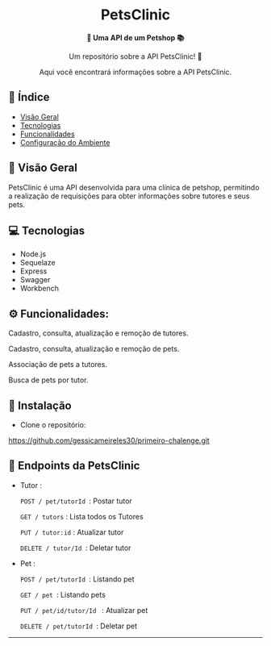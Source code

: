 <h1 align="center">PetsClinic</h1>



<div align="center">
  <strong>🚀 Uma API de um Petshop 📚</strong>
</div>

<div align="center">
  <p>Um repositório sobre a API PetsClinic! 🎉</p>
  <p>Aqui você encontrará informações sobre a API PetsClinic.</p>

</div>

## 📖 Índice

- [Visão Geral](#visão-geral)
- [Tecnologias](#tecnologias)
- [Funcionalidades](#funcionalidades)
- [Configuração do Ambiente](#configuração-do-ambiente)


## 🔭 Visão Geral

PetsClinic é uma API desenvolvida para uma clínica de petshop, permitindo a realização de requisições para obter informações sobre tutores e seus pets.


## 💻 Tecnologias

- Node.js
- Sequelaze
- Express
- Swagger
- Workbench

## ⚙️ Funcionalidades: 

Cadastro, consulta, atualização e remoção de tutores.


Cadastro, consulta, atualização e remoção de pets.


Associação de pets a tutores.

Busca de pets por tutor.



## 🤝 Instalação 

-  Clone o repositório:

https://github.com/gessicameireles30/primeiro-chalenge.git  



## 📄 Endpoints da PetsClinic

- Tutor :

     ```POST / pet/tutorId ```: Postar tutor

    ```GET / tutors``` : Lista todos os Tutores

     ```PUT / tutor:id``` : Atualizar tutor

     
    ```DELETE / tutor/Id ```: Deletar tutor


- Pet : 

    ```POST / pet/tutorId ```: Listando pet

     ```GET / pet ```: Listando pets

    ```PUT / pet/id/tutor/Id ``` : Atualizar pet

     ```DELETE / pet/tutorId ```: Deletar pet






---

